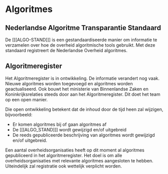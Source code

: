 # Algoritmes

## Nederlandse Algoritme Transparantie Standaard

De [[[ALGO-STAND]]] is een gestandaardiseerde manier om informatie te verzamelen over hoe de overheid algoritmische tools gebruikt. Met deze standaard registreert de Nederlandse Overheid algoritmes.

## Algoritmeregister

Het Algoritmeregister is in ontwikkeling. De informatie verandert nog vaak. Nieuwe algoritmes worden toegevoegd en algoritmes worden geactualiseerd. Ook bouwt het ministerie van Binnenlandse Zaken en Koninkrijksrelaties steeds door aan het Algoritmeregister. Dit doet het team op een open manier.

Die open ontwikkeling betekent dat de inhoud door de tijd heen zal wijzigen, bijvoorbeeld:

- Er komen algoritmes bij of gaan algoritmes af
- De [[[ALGO_STAND]]] wordt gewijzigd en/of uitgebreid
- De reeds gepubliceerde beschrijving van algoritmes wordt gewijzigd en/of uitgebreid.

Een aantal overheidsorganisaties heeft op dit moment al algoritmes gepubliceerd in het algoritmeregister. Het doel is om alle overheidsorganisaties met relevante algoritmes aangesloten te hebben. Uiteindelijk zal registratie ook wettelijk verplicht worden.
